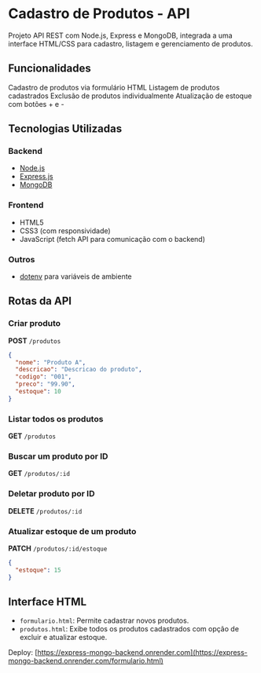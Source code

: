 # Cadastro de Produtos - API

Projeto API REST com Node.js, Express e MongoDB, integrada a uma interface HTML/CSS para cadastro, listagem e gerenciamento de produtos.

## Funcionalidades

Cadastro de produtos via formulário HTML
Listagem de produtos cadastrados
Exclusão de produtos individualmente
Atualização de estoque com botões + e -

## Tecnologias Utilizadas

### Backend

* [Node.js](https://nodejs.org/)
* [Express.js](https://expressjs.com/)
* [MongoDB](https://www.mongodb.com/)

### Frontend

* HTML5
* CSS3 (com responsividade)
* JavaScript (fetch API para comunicação com o backend)

### Outros

* [dotenv](https://www.npmjs.com/package/dotenv) para variáveis de ambiente

## Rotas da API

### Criar produto

**POST** `/produtos`

```json
{
  "nome": "Produto A",
  "descricao": "Descricao do produto",
  "codigo": "001",
  "preco": "99.90",
  "estoque": 10
}
```

### Listar todos os produtos

**GET** `/produtos`

### Buscar um produto por ID

**GET** `/produtos/:id`

### Deletar produto por ID

**DELETE** `/produtos/:id`

### Atualizar estoque de um produto

**PATCH** `/produtos/:id/estoque`

```json
{
  "estoque": 15
}
```

## Interface HTML

* `formulario.html`: Permite cadastrar novos produtos.
* `produtos.html`: Exibe todos os produtos cadastrados com opção de excluir e atualizar estoque.


Deploy: [https://express-mongo-backend.onrender.com](https://express-mongo-backend.onrender.com/formulario.html)
